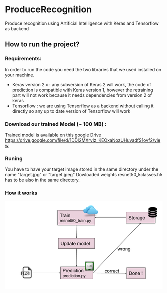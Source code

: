 # ProduceRecognition
Produce recognition using Artificial Intelligence with Keras and Tensorflow as backend

## How to run the project?
### Requirements: 

In order to run the code you need the two libraries that we used installed on your machine.
- Keras version 2.x : any subversion of Keras 2 will work, the code of prediction is compatible with Keras version 1, however the retraining part will not work because it needs dependencies from version 2 of keras
- Tensorflow : we are using Tensorflow as a backend without calling it directly so any up to date version of Tensorflow will work

### Download our trained Model (~ 100 MB) : 
Trained model is available on this google Drive  https://drive.google.com/file/d/1DDI2MXrvIz_KEOxaNozUHuvadfS1ovf2/view

### Runing
You have to have your target image stored in the same directory under the name "target.jpg" or "target.jpeg" 
Dowloaded weights resnet50_5classes.h5 has to be also in the same directory.
### How it works
![](ImagesHow_it_works.png)
